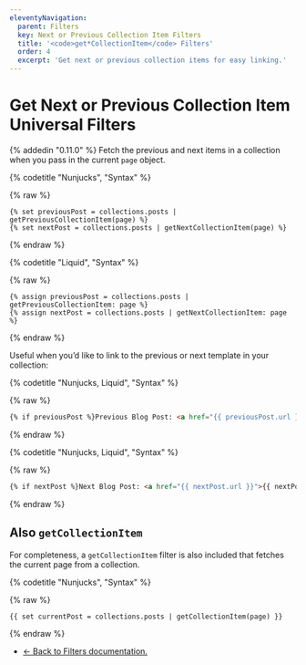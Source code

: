 ```yaml
---
eleventyNavigation:
  parent: Filters
  key: Next or Previous Collection Item Filters
  title: '<code>get*CollectionItem</code> Filters'
  order: 4
  excerpt: 'Get next or previous collection items for easy linking.'
---
```

# Get Next or Previous Collection Item Universal Filters

{% addedin "0.11.0" %} Fetch the previous and next items in a collection when you pass in the current `page` object.

{% codetitle "Nunjucks", "Syntax" %}

{% raw %}
```
{% set previousPost = collections.posts | getPreviousCollectionItem(page) %}
{% set nextPost = collections.posts | getNextCollectionItem(page) %}
```
{% endraw %}

{% codetitle "Liquid", "Syntax" %}

{% raw %}
```liquid
{% assign previousPost = collections.posts | getPreviousCollectionItem: page %}
{% assign nextPost = collections.posts | getNextCollectionItem: page %}
```
{% endraw %}

Useful when you’d like to link to the previous or next template in your collection:

{% codetitle "Nunjucks, Liquid", "Syntax" %}

{% raw %}
```html
{% if previousPost %}Previous Blog Post: <a href="{{ previousPost.url }}">{{ previousPost.data.title }}</a>{% endif %}
```
{% endraw %}

{% codetitle "Nunjucks, Liquid", "Syntax" %}

{% raw %}
```html
{% if nextPost %}Next Blog Post: <a href="{{ nextPost.url }}">{{ nextPost.data.title }}</a>{% endif %}
```
{% endraw %}

## Also `getCollectionItem`

For completeness, a `getCollectionItem` filter is also included that fetches the current page from a collection.

{% codetitle "Nunjucks", "Syntax" %}

{% raw %}
```
{{ set currentPost = collections.posts | getCollectionItem(page) }}
```
{% endraw %}

* [← Back to Filters documentation.](/docs/filters/)
